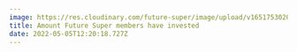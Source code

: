 ```yaml
---
image: https://res.cloudinary.com/future-super/image/upload/v1651753020/Impact_FUM.png
title: Amount Future Super members have invested
date: 2022-05-05T12:20:18.727Z
---
```

